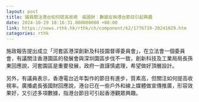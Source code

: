 ```yaml
---
layout: post
title: 議員關注港台如何提高收視　張國財︰數據反映港台節目引起興趣
date: 2024-10-29 18:16:31.000000000 +08:00
link: https://news.rthk.hk/rthk/ch/component/k2/1776719-20241029.htm
categories: rthk
---
```


施政報告提出成立「河套區港深創新及科技園督導委員會」，在立法會一個委員會，有議關注香港園區的發展會與深圳園區步伐不一致，創新科技及工業局局長孫東回應說，河套園區是重要發展，政府一直謹慎處理，希望做好頂層設計。

另外，有議員表示，香港電台近年製作的節目有進步，質素高，但關注如何提高收視率。廣播處長張國財回應說，港台已在一些戶外和線上媒體做宣傳推廣，形容效果好，又引述多項數據，指港台節目可引起香港觀眾興趣。
